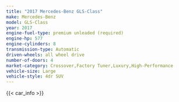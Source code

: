 ```yaml
---
title: "2017 Mercedes-Benz GLS-Class"
make: Mercedes-Benz
model: GLS-Class
year: 2017
engine-fuel-type: premium unleaded (required)
engine-hp: 577
engine-cylinders: 8
transmission-type: Automatic
driven-wheels: all wheel drive
number-of-doors: 4
market-category: Crossover,Factory Tuner,Luxury,High-Performance
vehicle-size: Large
vehicle-style: 4dr SUV
---
```


{{< car_info >}}
